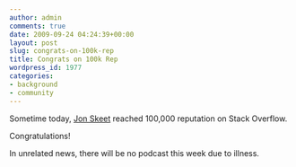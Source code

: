 ```yaml
---
author: admin
comments: true
date: 2009-09-24 04:24:39+00:00
layout: post
slug: congrats-on-100k-rep
title: Congrats on 100k Rep
wordpress_id: 1977
categories:
- background
- community
---
```


Sometime today, [Jon Skeet](http://stackoverflow.com/users/22656/jon-skeet) reached 100,000 reputation on Stack Overflow.







Congratulations!



In unrelated news, there will be no podcast this week due to illness.

